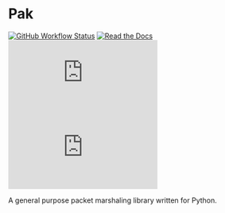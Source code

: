 # Pak

<!-- TODO: Change repo URL and add Python version support badge. -->

[![GitHub Workflow Status](https://img.shields.io/github/actions/workflow/status/friedkeenan/pak.py/ci.yml?label=checks)](https://github.com/friedkeenan/pak.py/commit/HEAD) [![Read the Docs](https://img.shields.io/readthedocs/pak)](https://pak.readthedocs.io/) [![Codecov](https://img.shields.io/codecov/c/github/friedkeenan/pak.py)](https://app.codecov.io/gh/friedkeenan/pak.py) [![License](https://img.shields.io/github/license/friedkeenan/pak.py)](https://github.com/friedkeenan/pak.py/blob/main/LICENSE)

A general purpose packet marshaling library written for Python.
